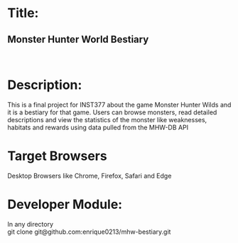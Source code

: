 <h1>Title:</h1>
<h2>Monster Hunter World Bestiary</h2>


<br> 
<h1>Description:</h1>

<p>This is a final project for INST377 about the game Monster Hunter Wilds and it is a bestiary for that game. Users can browse monsters, read detailed descriptions and view the statistics of the monster like weaknesses, habitats and rewards using data pulled from the MHW-DB API</p>

<h1>Target Browsers</h1>
<p>Desktop Browsers like Chrome, Firefox, Safari and Edge</p>


<nl>

<h1>Developer Module:</h1>
In any directory 
<br>
git clone git@github.com:enrique0213/mhw-bestiary.git
